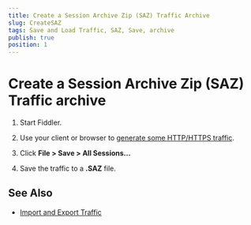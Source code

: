 ```yaml
---
title: Create a Session Archive Zip (SAZ) Traffic Archive
slug: CreateSAZ
tags: Save and Load Traffic, SAZ, Save, archive
publish: true
position: 1
---
```


Create a Session Archive Zip (SAZ) Traffic archive
==================================================

1. Start Fiddler. 

2. Use your client or browser to [generate some HTTP/HTTPS traffic][1].

3. Click **File > Save > All Sessions...** 

4. Save the traffic to a **.SAZ** file.

See Also
--------

+ [Import and Export Traffic][2]

[1]: ../../Observe-Traffic/Tasks/
[2]: ./ImportExportDefault
